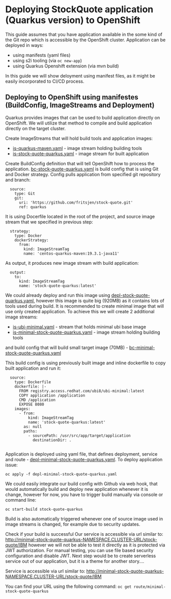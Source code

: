 # Deploying StockQuote application (Quarkus version) to OpenShift 
This guide assumes that you have application available in the some kind of the Git repo which is accessible by the OpenShift cluster.
Application can be deployed in ways:

- using manifests (yaml files)
- using s2i tooling (via `oc new-app`)
- using Quarkus Openshift extension (via mvn build)

In this guide we will show deloyment using manifest files, as it might be easily incorporated to CI/CD process.

## Deploying to OpenShift using manifestes (BuildConfig, ImageStreams and Deployment)
Quarkus provides images that can be used to build application directly on OpenShift. 
We will utilize that method to compile and build application directly on the target cluster.

Create ImageStreams that will hold build tools and application images:

- [is-quarkus-maven.yaml](manifests\quarkus\is-quarkus-maven.yaml) - image stream holding building tools
- [is-stock-quote-quarkus.yaml](manifests\quarkus\is-stock-quote-quarkus.yaml) - image stream for built application

Create BuildConfig definition that will tell OpenShift how to process the application.
[bc-stock-quote-quarkus.yaml](manifests\quarkus\bc-stock-quote-quarkus.yaml) is build config that is using Git and Docker strategy. Config pulls application from
specified git repository and branch:

```
  source:
    type: Git
    git:
      uri: 'https://github.com/fritsjen/stock-quote.git'
      ref: quarkus
```

It is using Docerfile located in the root of the project, and source image stream that we specified in previous step:

```
  strategy:
    type: Docker
    dockerStrategy:
      from:
        kind: ImageStreamTag
        name: 'centos-quarkus-maven:19.3.1-java11'
```

As output, it produces new image stream with build application:

```
  output:
    to:
      kind: ImageStreamTag
      name: 'stock-quote-quarkus:latest'
```

We could already deploy and run this image using [depl-stock-quote-quarkus.yaml](manifests\quarkus\depl-stock-quote-quarkus.yaml), however this image is quite big (920MB) as it contains lots of tools used during build. 
It is recommended to create minimal image that will use only created application. 
To achieve this we will create 2 additional image streams: 

- [is-ubi-minimal.yaml](manifests\quarkus\is-ubi-minimal.yaml) - stream that holds minimal ubi base image 
- [is-minimal-stock-quote-quarkus.yaml](manifests\quarkus\is-minimal-stock-quote-quarkus.yaml) - image stream holding building tools 

and build config that will build small target image (70MB) - [bc-minimal-stock-quote-quarkus.yaml](manifests\quarkus\bc-minimal-stock-quote-quarkus.yaml)

This build config is using previously built image and inline dockerfile to copy built application and run it:

```
  source:
    type: Dockerfile
    dockerfile: |-
      FROM registry.access.redhat.com/ubi8/ubi-minimal:latest
      COPY application /application
      CMD /application
      EXPOSE 8080
    images:
      - from:
          kind: ImageStreamTag
          name: 'stock-quote-quarkus:latest'
        as: null
        paths:
          - sourcePath: /usr/src/app/target/application
            destinationDir: .
      
```

Application is deployed using yaml file, that defines deployment, service and route - [depl-minimal-stock-quote-quarkus.yaml](manifests\quarkus\depl-minimal-stock-quote-quarkus.yaml). 
To deploy application issue: 

`oc apply -f depl-minimal-stock-quote-quarkus.yaml`

We could easily integrate our build config with Github via web hook, that would automatically build and deploy new application whenever it is change, however for now, you have to trigger build manually via console or command line:

`oc start-build stock-quote-quarkus` 

Build is also automatically triggered whenever one of source image used in image streams is changed, for example due to security updates.

Check if your build is successful
Our service is accessible via url similar to: http://minimal-stock-quote-quarkus-NAMESPACE.CLUSTER-URL/stock-quote/IBM however we will not be able to test it directly as it is protected via JWT authorization. For manual testing, you can use file based security configuration and disable JWT.
Next step would be to create serverless service out of our application, but it is a theme for another story….

Service is accessible via url similar to:
http://minimal-stock-quote-quarkus-NAMESPACE.CLUSTER-URL/stock-quote/IBM

You can find your URL using the following command: 
`oc get route/minimal-stock-quote-quarkus`


